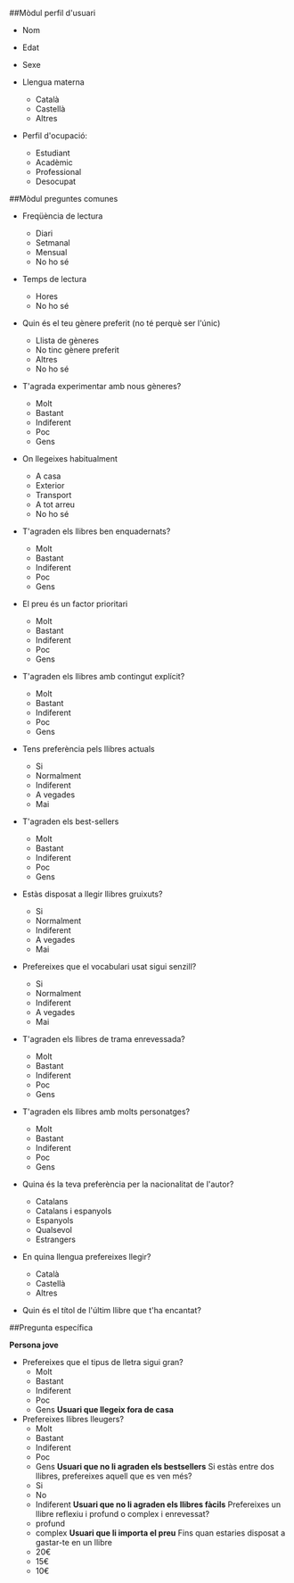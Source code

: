 ##Mòdul perfil d'usuari
- Nom
- Edat
- Sexe
- Llengua materna
  - Català
  - Castellà
  - Altres
  
- Perfil d'ocupació:
  - Estudiant
  - Acadèmic
  - Professional
  - Desocupat

##Mòdul preguntes comunes

- Freqüència de lectura
  - Diari
  - Setmanal
  - Mensual
  - No ho sé
- Temps de lectura
  - Hores
  - No ho sé
- Quin és el teu gènere preferit (no té perquè ser l'únic)
  - Llista de gèneres
  - No tinc gènere preferit
  - Altres
  - No ho sé
- T'agrada experimentar amb nous gèneres?
  - Molt
  - Bastant
  - Indiferent
  - Poc
  - Gens
- On llegeixes habitualment
  - A casa
  - Exterior  
  - Transport
  - A tot arreu
  - No ho sé
- T'agraden els llibres ben enquadernats?
  - Molt
  - Bastant
  - Indiferent
  - Poc
  - Gens
- El preu és un factor prioritari
  - Molt
  - Bastant
  - Indiferent
  - Poc
  - Gens
- T'agraden els llibres amb contingut explícit?
  - Molt
  - Bastant
  - Indiferent
  - Poc
  - Gens  
- Tens preferència pels llibres actuals
  - Si
  - Normalment
  - Indiferent
  - A vegades
  - Mai
- T'agraden els best-sellers
  - Molt
  - Bastant
  - Indiferent
  - Poc
  - Gens
- Estàs disposat a llegir llibres gruixuts?
  - Si
  - Normalment
  - Indiferent
  - A vegades
  - Mai
- Prefereixes que el vocabulari usat sigui senzill?
  - Si
  - Normalment
  - Indiferent
  - A vegades
  - Mai  
- T'agraden els llibres de trama enrevessada?
  - Molt
  - Bastant
  - Indiferent
  - Poc
  - Gens
- T'agraden els llibres amb molts personatges?
  - Molt
  - Bastant
  - Indiferent
  - Poc
  - Gens
- Quina és la teva preferència per la nacionalitat de l'autor?
  - Catalans
  - Catalans i espanyols
  - Espanyols
  - Qualsevol
  - Estrangers
- En quina llengua prefereixes llegir?
  - Català
  - Castellà
  - Altres
  
- Quin és el títol de l'últim llibre que t'ha encantat?
  
##Pregunta específica

**Persona jove**
- Prefereixes que el tipus de lletra sigui gran?
  - Molt
  - Bastant
  - Indiferent
  - Poc
  - Gens
**Usuari que llegeix fora de casa**
- Prefereixes llibres lleugers?
  - Molt
  - Bastant
  - Indiferent
  - Poc
  - Gens
**Usuari que no li agraden els bestsellers**
Si estàs entre dos llibres, prefereixes aquell que es ven més?
  - Si
  - No
  - Indiferent
**Usuari que no li agraden els llibres fàcils**
Prefereixes un llibre reflexiu i profund o complex i enrevessat?
  - profund
  - complex
**Usuari que li importa el preu**
Fins quan estaries disposat a gastar-te en un llibre
  - 20€
  - 15€
  - 10€
